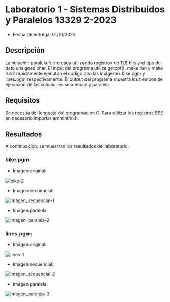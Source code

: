 # Laboratorio 1 - Sistemas Distribuidos y Paralelos 13329 2-2023
* Fecha de entrega: 01/10/2023
## Descripción

La solución paralela fue creada utilizando registros de 128 bits y el tipo de dato unsigned char.
El input del programa utiliza getopt(). make run y make run2 rapidamente ejecutan el código con las imágenes
bike.pgm y lines.pgm respectivamente.
El output del programa muestra los tiempos de ejecución de las soluciones secuencial y paralela.

## Requisitos

Se necesita del lenguaje del programación C. Para utilizar los registros SSE en necesario importar emmintrin.h.

## Resultados

A continuación, se muestran los resultados del laboratorio.

### bike.pgm

* Imágen original:

![bike-_2_](https://github.com/PodssilDev/Sistemas-Distribuidos-y-Paralelos/assets/91446330/f2caabb6-44ae-4f43-9c4d-1aa658cb0cf2)

* Imágen secuencial:

![imagen_secuencial-_1_](https://github.com/PodssilDev/Sistemas-Distribuidos-y-Paralelos/assets/91446330/fb4cbc48-a0aa-460c-b8b7-e5b788441afb)

* Imágen paralela:

![imagen_paralela-_2_](https://github.com/PodssilDev/Sistemas-Distribuidos-y-Paralelos/assets/91446330/2561c447-cd7a-44b1-bb13-a0afb3228c16)

### lines.pgm:

* Imágen original:

![lines-_1_](https://github.com/PodssilDev/Sistemas-Distribuidos-y-Paralelos/assets/91446330/b981bcf9-19ad-4a5c-911a-ebbf4b6c6e59)

* Imágen secuencial:
  
![imagen_secuencial-_2_](https://github.com/PodssilDev/Sistemas-Distribuidos-y-Paralelos/assets/91446330/6a4f76d4-efb9-4bca-ab58-95e3a39aceef)

* Imágen paralela:

![imagen_paralela-_3_](https://github.com/PodssilDev/Sistemas-Distribuidos-y-Paralelos/assets/91446330/17c5f60a-d795-4088-be7d-fb03873cca7e)



